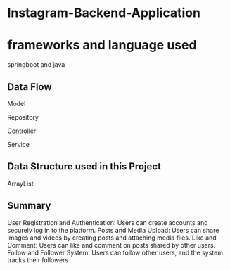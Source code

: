# Instagram-Backend-Application

# frameworks and language used
springboot and java

## Data Flow
Model

Repository

Controller

Service

## Data  Structure used in this Project
ArrayList

##  Summary 
User Registration and Authentication: Users can create accounts and securely log in to the platform.
Posts and Media Upload: Users can share images and videos by creating posts and attaching media files.
Like and Comment: Users can like and comment on posts shared by other users.
Follow and Follower System: Users can follow other users, and the system tracks their followers
